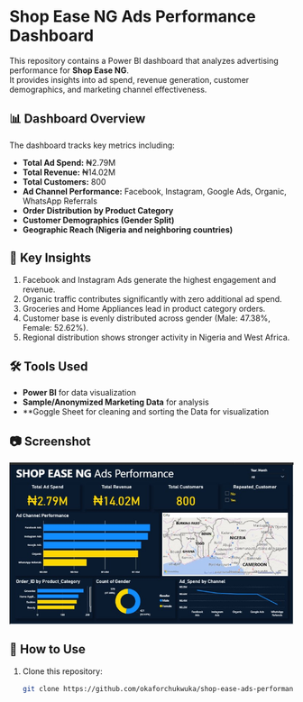 # Shop Ease NG Ads Performance Dashboard  

This repository contains a Power BI dashboard that analyzes advertising performance for **Shop Ease NG**.  
It provides insights into ad spend, revenue generation, customer demographics, and marketing channel effectiveness.  

## 📊 Dashboard Overview  
The dashboard tracks key metrics including:  
- **Total Ad Spend:** ₦2.79M  
- **Total Revenue:** ₦14.02M  
- **Total Customers:** 800  
- **Ad Channel Performance:** Facebook, Instagram, Google Ads, Organic, WhatsApp Referrals  
- **Order Distribution by Product Category**  
- **Customer Demographics (Gender Split)**  
- **Geographic Reach (Nigeria and neighboring countries)**  

## 🔑 Key Insights  
1. Facebook and Instagram Ads generate the highest engagement and revenue.  
2. Organic traffic contributes significantly with zero additional ad spend.  
3. Groceries and Home Appliances lead in product category orders.  
4. Customer base is evenly distributed across gender (Male: 47.38%, Female: 52.62%).  
5. Regional distribution shows stronger activity in Nigeria and West Africa.  

## 🛠️ Tools Used  
- **Power BI** for data visualization  
- **Sample/Anonymized Marketing Data** for analysis
- **Goggle Sheet for cleaning and sorting the Data for visualization   

## 📷 Screenshot  
![Dashboard Screenshot](https://raw.githubusercontent.com/OkaforChukwuka/Shop-Ease-ads-Performance-Dashboard/refs/heads/main/Screenshot%202025-08-19%20164938.jpg)  

## 🚀 How to Use  
1. Clone this repository:  
   ```bash
   git clone https://github.com/okaforchukwuka/shop-ease-ads-performance-dashboard.git
